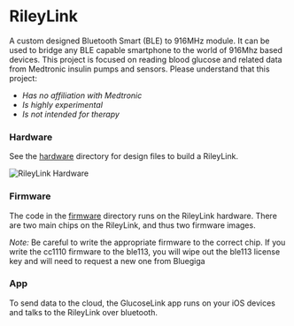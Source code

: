 # RileyLink

A custom designed Bluetooth Smart (BLE) to 916MHz module. It can be used to bridge any BLE capable smartphone to the world of 916Mhz based devices. This project is focused on reading blood glucose and related data from Medtronic insulin pumps and sensors.  Please understand that this project:

 * *Has no affiliation with Medtronic*
 * *Is highly experimental*
 * *Is not intended for therapy*

### Hardware

See the [hardware](https://github.com/ps2/rileylink/tree/master/hardware) directory for design files to build a RileyLink.

![RileyLink Hardware](https://raw.githubusercontent.com/ps2/rileylink/master/rileylink.jpg)

### Firmware

The code in the [firmware](https://github.com/ps2/rileylink/tree/master/firmware) directory runs on the RileyLink hardware.  There are two main chips on the RileyLink, and thus two firmware images.

*Note:* Be careful to write the appropriate firmware to the correct chip.  If you write the cc1110 firmware to the ble113, you will wipe out the ble113 license key and will need to request a new one from Bluegiga

### App

To send data to the cloud, the GlucoseLink app runs on your iOS devices and talks to the RileyLink over bluetooth.

